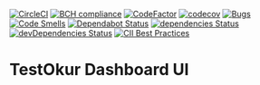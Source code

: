 [![CircleCI](https://circleci.com/gh/testokur/testokur-dashboard-ui.svg?style=svg)](https://circleci.com/gh/testokur/testokur-dashboard-ui)
[![BCH compliance](https://bettercodehub.com/edge/badge/NazmiAltun/testokur-dashboard-ui?branch=master)](https://bettercodehub.com/)
[![CodeFactor](https://www.codefactor.io/repository/github/testokur/testokur-dashboard-ui/badge)](https://www.codefactor.io/repository/github/nazmialtun/testokur-dashboard-ui)
[![codecov](https://codecov.io/gh/testokur/testokur-dashboard-ui/branch/master/graph/badge.svg)](https://codecov.io/gh/testokur/testokur-dashboard-ui)
[![Bugs](https://sonarcloud.io/api/project_badges/measure?project=NazmiAltun_testokur-dashboard-ui&metric=bugs)](https://sonarcloud.io/dashboard?id=NazmiAltun_testokur-dashboard-ui)
[![Code Smells](https://sonarcloud.io/api/project_badges/measure?project=NazmiAltun_testokur-dashboard-ui&metric=code_smells)](https://sonarcloud.io/dashboard?id=NazmiAltun_testokur-dashboard-ui)
[![Dependabot Status](https://api.dependabot.com/badges/status?host=github&repo=testokur/testokur-dashboard-ui)](https://dependabot.com)
[![dependencies Status](https://david-dm.org/testokur/testokur-dashboard-ui/status.svg)](https://david-dm.org/testokur/testokur-dashboard-ui)
[![devDependencies Status](https://david-dm.org/testokur/testokur-dashboard-ui/dev-status.svg)](https://david-dm.org/testokur/testokur-dashboard-ui?type=dev)
[![CII Best Practices](https://bestpractices.coreinfrastructure.org/projects/3787/badge)](https://bestpractices.coreinfrastructure.org/projects/3787)

# TestOkur Dashboard UI
